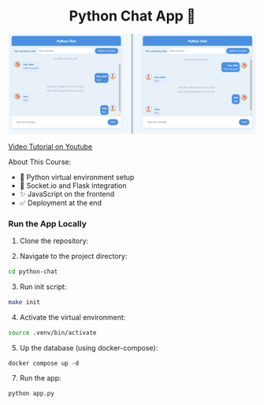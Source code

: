 <h1 align="center">Python Chat App 💬</h1>

![Demo App](/screenshot-for-readme.png)

[Video Tutorial on Youtube](https://youtu.be/h991oLxOxeM)

About This Course:

-   🚀 Python virtual environment setup
-   💬 Socket.io and Flask integration
-   ✨ JavaScript on the frontend
-   ✅ Deployment at the end

### Run the App Locally

1. Clone the repository:

2. Navigate to the project directory:

```bash
cd python-chat
```

3. Run init script:


```bash
make init
```

4. Activate the virtual environment:

```bash
source .venv/bin/activate
```
5. Up the database (using docker-compose):
```
docker compose up -d
```

7. Run the app:

```bash
python app.py
```
